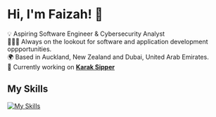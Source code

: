 # Hi, I'm Faizah! 👋 <br>

💡 Aspiring Software Engineer & Cybersecurity Analyst <br>
👩🏻‍💻 Always on the lookout for software and application development oppportunities. <br>
🌍 Based in Auckland, New Zealand and Dubai, United Arab Emirates. <br>
🔨 Currently working on <strong> [Karak Sipper](https://karaksipper.app/) </strong> 

## My Skills
[![My Skills](https://skillicons.dev/icons?i=html,react,css,js,py,django,java,cs,cpp,kotlin,swift,maven,spring,php,mysql,sqlite,nodejs,flutter,wordpress,vscode,visualstudio,unity,blender,ps,ai,pr,discord,github,git)](https://skillicons.dev)






